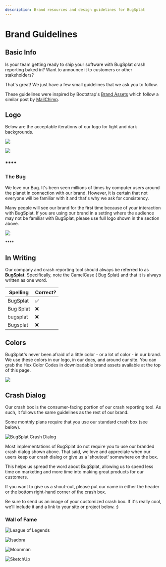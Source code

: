 ```yaml
---
description: Brand resources and design guidelines for BugSplat
---
```


# Brand Guidelines

## **Basic Info**

Is your team getting ready to ship your software with BugSplat crash reporting baked in? Want to announce it to customers or other stakeholders?

That's great! We just have a few small guidelines that we ask you to follow.

These guidelines were inspired by Bootstrap's [Brand Assets](https://getbootstrap.com/about/#team) which follow a similar post by [MailChimp](https://styleguide.mailchimp.com/).

## **Logo**

Below are the acceptable iterations of our logo for light and dark backgrounds.

![](<../../.gitbook/assets/new-full-logo-color (2) (2) (2) (2) (1).png>)

![](../../.gitbook/assets/logo-brand-usage-2021.png)

### \*\*\*\*

### **The Bug**

We love our Bug. It's been seen millions of times by computer users around the planet in connection with our brand. However, it is certain that not everyone will be familiar with it and that's why we ask for consistency.

Many people will see our brand for the first time because of your interaction with BugSplat. If you are using our brand in a setting where the audience may not be familiar with BugSplat, please use full logo shown in the section above.

![](../../.gitbook/assets/current-logo-bs-guidlines-2021.png)

\*\*\*\*

## **In Writing**

Our company and crash reporting tool should always be referred to as **BugSplat**. Specifically, note the CamelCase ( Bug Splat) and that it is always written as one word.

| Spelling  | Correct? |
| --------- | -------- |
| BugSplat  | ✅        |
| Bug Splat | ❌        |
| bugsplat  | ❌        |
| Bugsplat  | ❌        |

## **Colors**

BugSplat's never been afraid of a little color - or a lot of color - in our brand. We use these colors in our logo, in our docs, and around our site. You can grab the Hex Color Codes in downloadable brand assets available at the top of this page.

![](../../.gitbook/assets/bugsplat-colors-2021.png)

## **Crash Dialog**

Our crash box is the consumer-facing portion of our crash reporting tool. As such, it follows the same guidelines as the rest of our brand.

Some monthly plans require that you use our standard crash box (see below).

![BugSplat Crash Dialog](<../../.gitbook/assets/bugsplat-crash-dialog (2) (2) (2) (2) (2) (2) (2) (2) (2) (2) (3) (1).png>)

Most implementations of BugSplat do not require you to use our branded crash dialog shown above. That said, we love and appreciate when our users keep our crash dialog or give us a 'shoutout' somewhere on the box.

This helps us spread the word about BugSplat, allowing us to spend less time on marketing and more time into making great products for our customers.

If you want to give us a shout-out, please put our name in either the header or the bottom right-hand corner of the crash box.

Be sure to send us an image of your customized crash box. If it's really cool, we'll include it and a link to your site or project below. :)

### **Wall of Fame**

![League of Legends](../../.gitbook/assets/league-of-legends-crash-dialog.png)

![Isadora](<../../.gitbook/assets/bugsplat-crash-dialog-windows (1) (1) (1) (1) (1) (1).png>)

![Moonman](../../.gitbook/assets/moonman\_crash\_box-2.png)

![SketchUp](../../.gitbook/assets/sketchup-crash-dialog.png)
